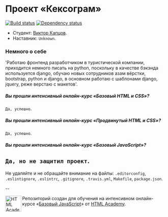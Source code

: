 # Проект «Кексограм»

[![Build status][travis-image]][travis-url]
[![Dependency status][dependency-image]][dependency-url]

* Студент: [Виктор Капцов](https://htmlacademy.ru/profile/id34390).
* Наставник: `Unknown`.

### Немного о себе
'Работаю фронтенд разработчиком в туристической компании, приходится немного писать на python, поскольку в качестве бэкэнда используется django, обучаю новых сотрудников азам вёрстки, bootstrap, python и django, в основном работаю с шаблонами django, jquery, реже верстаю с макетов'.

##### Вы прошли интенсивный онлайн-курс «Базовый HTML и CSS»?
`Да, успешно`.

##### Вы прошли интенсивный онлайн-курс «Продвинутый HTML и CSS»?
`Да, успешно`.

##### Вы прошли интенсивный онлайн-курс «Базовый JavaScript»?
`Да, но не защитил проект`.
--

Не удаляйте и не обращайте внимание на файлы: `.editorconfig`, `.eslintignore`, `.eslintrc`, `.gitignore`, `.travis.yml`, `Makefile`, `package.json`.

--

<a href="https://htmlacademy.ru/js_intensive"><img align="left" width="50" height="50" title="HTML Academy" src="https://htmlacademy.ru/static/img/logo-github-javascript.svg"></a>

Репозиторий создан для обучения на интенсивном онлайн-курсе «[Базовый JavaScript](https://htmlacademy.ru/js_intensive)» от [HTML Academy](https://htmlacademy.ru).

[travis-image]: https://travis-ci.org/js-htmlacademy/34390-keksogram.svg?branch=master
[travis-url]: https://travis-ci.org/js-htmlacademy/34390-keksogram
[dependency-image]: https://david-dm.org/js-htmlacademy/34390-keksogram.svg?style=flat-square
[dependency-url]: https://david-dm.org/js-htmlacademy/34390-keksogram
